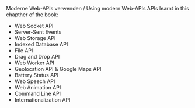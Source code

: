 Moderne Web-APIs verwenden / Using modern Web-APIs
APIs learnt in this chapther of the book:
- Web Socket API
- Server-Sent Events
- Web Storage API
- Indexed Database API
- File API
- Drag and Drop API
- Web Worker API
- Geolocation API & Google Maps API
- Battery Status API
- Web Speech API
- Web Animation API
- Command Line API
- Internationalization API
